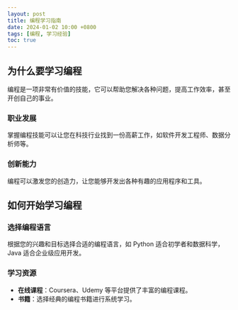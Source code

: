 ```yaml
---
layout: post
title: 编程学习指南
date: 2024-01-02 10:00 +0800
tags: [编程, 学习经验]
toc: true
---
```


## 为什么要学习编程
编程是一项非常有价值的技能，它可以帮助您解决各种问题，提高工作效率，甚至开创自己的事业。

### 职业发展
掌握编程技能可以让您在科技行业找到一份高薪工作，如软件开发工程师、数据分析师等。

### 创新能力
编程可以激发您的创造力，让您能够开发出各种有趣的应用程序和工具。

## 如何开始学习编程
### 选择编程语言
根据您的兴趣和目标选择合适的编程语言，如 Python 适合初学者和数据科学，Java 适合企业级应用开发。

### 学习资源
- **在线课程**：Coursera、Udemy 等平台提供了丰富的编程课程。
- **书籍**：选择经典的编程书籍进行系统学习。